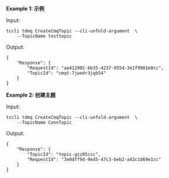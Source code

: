 **Example 1: 示例**



Input: 

```
tccli tdmq CreateCmqTopic --cli-unfold-argument  \
    --TopicName testtopic
```

Output: 
```
{
    "Response": {
        "RequestId": "ae412902-bb35-4237-955d-3e1f9901e0cc",
        "TopicId": "cmqt-7jwedr3jqb54"
    }
}
```

**Example 2: 创建主题**



Input: 

```
tccli tdmq CreateCmqTopic --cli-unfold-argument  \
    --TopicName ConnTopic
```

Output: 
```
{
    "Response": {
        "TopicId": "topic-gzz05csc",
        "RequestId": "3e0dff9d-9ed5-47c3-beb2-a42c1d69e1cc"
    }
}
```

